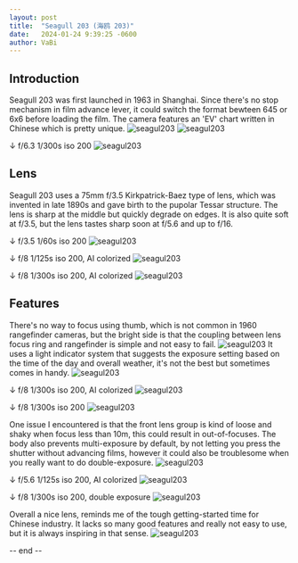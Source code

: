 ```yaml
---
layout: post
title:  "Seagull 203 (海鸥 203)"
date:   2024-01-24 9:39:25 -0600
author: VaBi
---
```

## Introduction
Seagull 203 was first launched in 1963 in Shanghai. Since there's no stop mechanism in film advance lever, it could switch the format bewteen 645 or 6x6 before loading the film. The camera features an 'EV' chart written in Chinese which is pretty unique. 
![seagul203](/imgs/seagull/DSC_4013.jpg)
![seagul203](/imgs/seagull/DSC_4028.jpg)

&darr; f/6.3 1/300s iso 200
![seagul203](/imgs/seagull/sg4.png)

## Lens
Seagull 203 uses a 75mm f/3.5 Kirkpatrick-Baez type of lens, which was invented in late 1890s and gave birth to the pupolar Tessar structure.  The lens is sharp at the middle but quickly degrade on edges. It is also quite soft at f/3.5, but the lens tastes sharp soon at f/5.6 and up to f/16.

&darr; f/3.5 1/60s iso 200
![seagul203](/imgs/seagull/sg1.jpeg)

&darr; f/8 1/125s iso 200, AI colorized
![seagul203](/imgs/seagull/sgc1.jpeg)

&darr; f/8 1/300s iso 200, AI colorized
![seagul203](/imgs/seagull/sgc2.jpg)

## Features
There's no way to focus using thumb, which is not common in 1960 rangefinder cameras, but the bright side is that the coupling between lens focus ring and rangefinder is simple and not easy to fail. 
![seagul203](/imgs/seagull/DSC_4026.jpg)
It uses a light indicator system that suggests the exposure setting based on the time of the day and overall weather, it's not the best but sometimes comes in handy. 
![seagul203](/imgs/seagull/DSC_4033.jpg)

&darr; f/8 1/300s iso 200, AI colorized
![seagul203](/imgs/seagull/sgc4.png)

&darr; f/8 1/300s iso 200
![seagul203](/imgs/seagull/sg2.jpeg)

One issue I encountered is that the front lens group is kind of loose and shaky when focus less than 10m, this could result in out-of-focuses. The body also prevents multi-exposure by default, by not letting you press the shutter without advancing films, however it could also be troublesome when you really want to do double-exposure. 
![seagul203](/imgs/seagull/DSC_4037.jpg)

&darr; f/5.6 1/125s iso 200, AI colorized
![seagul203](/imgs/seagull/sgc3.jpeg)

&darr; f/8 1/300s iso 200, double exposure
![seagul203](/imgs/seagull/sg3.png)

Overall a nice lens, reminds me of the tough getting-started time for Chinese industry. It lacks so many good features and really not easy to use, but it is always inspiring in that sense. 
![seagul203](/imgs/seagull/DSC_4078.jpg)

-- end --

